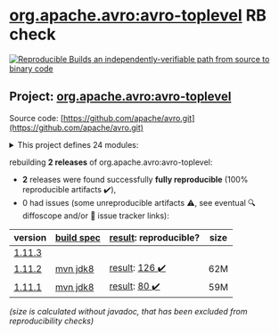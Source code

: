 [org.apache.avro:avro-toplevel](https://central.sonatype.com/artifact/org.apache.avro/avro-toplevel/1.11.2/versions) RB check
=======

[![Reproducible Builds](https://reproducible-builds.org/images/logos/rb.svg) an independently-verifiable path from source to binary code](https://reproducible-builds.org/)

## Project: [org.apache.avro:avro-toplevel](https://central.sonatype.com/artifact/org.apache.avro/avro-toplevel/1.11.2/versions)

Source code: [https://github.com/apache/avro.git](https://github.com/apache/avro.git)

<details><summary>This project defines 24 modules:</summary>

* [org.apache.avro:avro](https://central.sonatype.com/artifact/org.apache.avro/avro/1.11.2)
* [org.apache.avro:avro-android](https://central.sonatype.com/artifact/org.apache.avro/avro-android/1.11.2)
* [org.apache.avro:avro-archetypes-parent](https://central.sonatype.com/artifact/org.apache.avro/avro-archetypes-parent/1.11.2)
* [org.apache.avro:avro-codegen-test](https://central.sonatype.com/artifact/org.apache.avro/avro-codegen-test/1.11.2)
* [org.apache.avro:avro-compiler](https://central.sonatype.com/artifact/org.apache.avro/avro-compiler/1.11.2)
* [org.apache.avro:avro-grpc](https://central.sonatype.com/artifact/org.apache.avro/avro-grpc/1.11.2)
* [org.apache.avro:avro-integration-test](https://central.sonatype.com/artifact/org.apache.avro/avro-integration-test/1.11.2)
* [org.apache.avro:avro-ipc](https://central.sonatype.com/artifact/org.apache.avro/avro-ipc/1.11.2)
* [org.apache.avro:avro-ipc-jetty](https://central.sonatype.com/artifact/org.apache.avro/avro-ipc-jetty/1.11.2)
* [org.apache.avro:avro-ipc-netty](https://central.sonatype.com/artifact/org.apache.avro/avro-ipc-netty/1.11.2)
* [org.apache.avro:avro-mapred](https://central.sonatype.com/artifact/org.apache.avro/avro-mapred/1.11.2)
* [org.apache.avro:avro-maven-plugin](https://central.sonatype.com/artifact/org.apache.avro/avro-maven-plugin/1.11.2)
* [org.apache.avro:avro-parent](https://central.sonatype.com/artifact/org.apache.avro/avro-parent/1.11.2)
* [org.apache.avro:avro-perf](https://central.sonatype.com/artifact/org.apache.avro/avro-perf/1.11.2)
* [org.apache.avro:avro-protobuf](https://central.sonatype.com/artifact/org.apache.avro/avro-protobuf/1.11.2)
* [org.apache.avro:avro-service-archetype](https://central.sonatype.com/artifact/org.apache.avro/avro-service-archetype/1.11.2)
* [org.apache.avro:avro-test-custom-conversions](https://central.sonatype.com/artifact/org.apache.avro/avro-test-custom-conversions/1.11.2)
* [org.apache.avro:avro-thrift](https://central.sonatype.com/artifact/org.apache.avro/avro-thrift/1.11.2)
* [org.apache.avro:avro-tools](https://central.sonatype.com/artifact/org.apache.avro/avro-tools/1.11.2)
* [org.apache.avro:avro-toplevel](https://central.sonatype.com/artifact/org.apache.avro/avro-toplevel/1.11.2)
* [org.apache.avro:trevni-avro](https://central.sonatype.com/artifact/org.apache.avro/trevni-avro/1.11.2)
* [org.apache.avro:trevni-core](https://central.sonatype.com/artifact/org.apache.avro/trevni-core/1.11.2)
* [org.apache.avro:trevni-doc](https://central.sonatype.com/artifact/org.apache.avro/trevni-doc/1.11.2)
* [org.apache.avro:trevni-java](https://central.sonatype.com/artifact/org.apache.avro/trevni-java/1.11.2)
</details>

rebuilding **2 releases** of org.apache.avro:avro-toplevel:
- **2** releases were found successfully **fully reproducible** (100% reproducible artifacts :heavy_check_mark:),
- 0 had issues (some unreproducible artifacts :warning:, see eventual :mag: diffoscope and/or :memo: issue tracker links):

| version | [build spec](/BUILDSPEC.md) | [result](https://reproducible-builds.org/docs/jvm/): reproducible? | size |
| -- | --------- | ------ | -- |
| [1.11.3](https://central.sonatype.com/artifact/org.apache.avro/avro-toplevel/1.11.3/pom) | | | |
| [1.11.2](https://central.sonatype.com/artifact/org.apache.avro/avro-toplevel/1.11.2/pom) | [mvn jdk8](avro-1.11.2.buildspec) | [result](avro-toplevel-1.11.2.buildinfo): [126 :heavy_check_mark: ](avro-toplevel-1.11.2.buildcompare) | 62M |
| [1.11.1](https://central.sonatype.com/artifact/org.apache.avro/avro-toplevel/1.11.1/pom) | [mvn jdk8](avro-1.11.1.buildspec) | [result](avro-toplevel-1.11.1.buildinfo): [80 :heavy_check_mark: ](avro-toplevel-1.11.1.buildcompare) | 59M |

<i>(size is calculated without javadoc, that has been excluded from reproducibility checks)</i>
